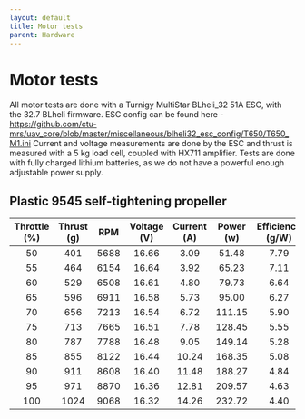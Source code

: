 ```yaml
---
layout: default
title: Motor tests
parent: Hardware
---
```


# Motor tests
All motor tests are done with a Turnigy MultiStar BLheli_32 51A ESC, with the 32.7 BLheli firmware. ESC config can be found here - https://github.com/ctu-mrs/uav_core/blob/master/miscellaneous/blheli32_esc_config/T650/T650_M1.ini
Current and voltage measurements are done by the ESC and thrust is measured with a 5 kg load cell, coupled with HX711 amplifier.
Tests are done with fully charged lithium batteries, as we do not have a powerful enough adjustable power supply.

## Plastic 9545 self-tightening propeller


| Throttle (%) | Thrust (g) | RPM | Voltage (V) | Current (A) | Power (w) | Efficiency (g/W) |
| :---: | :---: | :---: | :---: | :---: | :---: | :---: |
| 50 | 401 | 5688 | 16.66 | 3.09 | 51.48 | 7.79 |
| 55 | 464 | 6154 | 16.64 | 3.92 | 65.23 | 7.11 |
| 60 | 529 | 6508 | 16.61 | 4.80 | 79.73 | 6.64 |
| 65 | 596 | 6911 | 16.58 | 5.73 | 95.00 | 6.27 |
| 70 | 656 | 7213 | 16.54 | 6.72 | 111.15 | 5.90 |
| 75 | 713 | 7665 | 16.51 | 7.78 | 128.45 | 5.55 |
| 80 | 787 | 7788 | 16.48 | 9.05 | 149.14 | 5.28 |
| 85 | 855 | 8122 | 16.44 | 10.24 | 168.35 | 5.08 |
| 90 | 911 | 8608 | 16.40 | 11.48 | 188.27 | 4.84 |
| 95 | 971 | 8870 | 16.36 | 12.81 | 209.57 | 4.63 |
| 100 | 1024 | 9068 | 16.32 | 14.26 | 232.72 | 4.40 |
